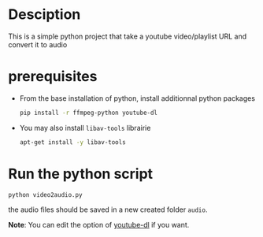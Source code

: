 # Desciption
This is a simple python project that take a youtube video/playlist URL and convert it to audio

# prerequisites
* From the base installation of python, install additionnal python packages
    ``` bash
    pip install -r ffmpeg-python youtube-dl
    ```

* You may also install `libav-tools` librairie
    ``` bash
    apt-get install -y libav-tools
    ```

# Run the python script

```bash
python video2audio.py
```
the audio files should be saved in a new created folder `audio`.

**Note**: You can edit the option of [youtube-dl](https://github.com/ytdl-org/youtube-dl) if you want.

